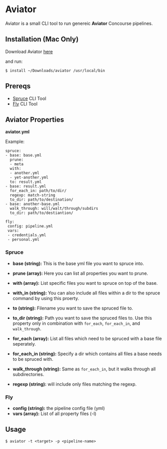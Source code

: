# Aviator

Aviator is a small CLI tool to run genereic **Aviator** Concourse pipelines.

## Installation (Mac Only)

Download Aviator [here](https://ibm.box.com/s/oii3d7mbu6ur9suo0nbsa9surk193p98)

and run:

```
$ install ~/Downloads/aviator /usr/local/bin  
```

## Prereqs

- [Spruce](https://github.com/geofffranks/spruce) CLI Tool
- [Fly](https://github.com/concourse/fly) CLI Tool

## Aviator Properties

**aviator.yml**

Example:

```
spruce:
- base: base.yml
  prune:
  - meta
  with:
  - another.yml
  - yet-another.yml
  to: result.yml
- base: result.yml
  for_each_in: path/to/dir/
  regexp: match-string
  to_dir: path/to/destination/
- base: another-base.yml
  walk_through: will/walt/through/subdirs
  to_dir: path/to/destiantion/

fly:
 config: pipeline.yml
 vars:
 - credentials.yml
 - personal.yml
```

### Spruce

- **base (string):** This is the base yml file you want to spruce into.

- **prune (array):** Here you can list all properties you want to prune.

- **with (array):** List specific files you want to spruce on top of the base.

- **with_in (string):** You can also include all files within a dir to the spruce command by using this proerty.

- **to (string):** Filename you want to save the spruced file to.

- **to_dir (string):** Path you want to save the spruced files to. Use this property only in combination with `for_each`, `for_each_in`, and `walk_through`.

- **for_each (array):** List all files which need to be spruced with a base file seperately.

- **for_each_in (string):** Specify a dir which contains all files a base needs to be spruced with.

- **walk_through (string):** Same as `for_each_in`, but it walks through all subdirectories.

- **regexp (string):** will include only files matching the regexp.

### Fly

- **config (string):** the pipeline config file (yml)
- **vars (array):** List of all property files (-l)

## Usage

```
$ aviator -t <target> -p <pipeline-name>
```
